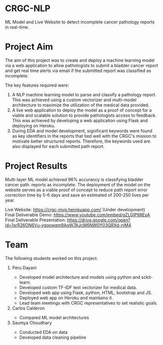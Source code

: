 # CRGC-NLP
ML Model and Live Website to detect incomplete cancer pathology reports in real-time.

# Project Aim

The aim of this project was to create and deploy a machine learning model via a web application to allow pathologists to submit a bladder cancer report and get real time alerts via email if the submitted report was classified as incomplete. 

The key features required were:
<ol class= "lead">
  <li> A NLP machine learning model to parse and classify a pathology report. This was achieved using a custom vectorizer and multi-model architecture to maximize the utilization of the medical data provided.</li>
  <li> A live web application to deploy the model as a proof of concept for a viable and scalable solution to provide pathologists access to feedback. This was achieved by developing a web application using Flask and deploying on Heroku.</li>
  <li> During EDA and model development, significant keywords were found as key identifiers in the reports that tied well with the CRGC's mission to motivate better structured reports. Therefore, the keywords used are also displayed for each submitted path report.</li>
</ol>

# Project Results
Multi-layer ML model achieved 96% accurancy is classifying bladder cancer path. reports as incomplete. The deployment of the model on the website serves as a viable proof of concept to reduce path report error correction time by 5-6 days and save an estimated of 200-250 lives per year.

Live Website: https://crgc-mvp.herokuapp.com/ (Under development)
<br>
Final Deliverable Demo: https://www.youtube.com/embed/gZLGlP98EsA
<br>
Final Deliverable Presentation: https://drive.google.com/open?id=1srR26ON6Vu-ygoowqm9AqW7AJcM6NW0Y03QRXd-njM4



# Team

The following students worked on this project:
<ol class= "lead">
  <li> Peru Dayani</li>
      <ul>
        <li> Developed model architecture and models using python and sckit-learn.
        <li> Developed custom TF-IDF text vectorizer for medical data. 
        <li> Developed web app using Flask, python, HTML, bootstrap and JS.
        <li> Deployed web app on Heroku and maintains it.
        <li> Lead team meetings with CRGC representatives to set realistic goals.
      </ul>
  <li> Carlos Calderon</li>
        <ul>
          <li> Compared ML model architectures 
        </ul>       
  <li> Saumya Choudhary</li>
        <ul>
          <li> Conducted EDA on data
          <li> Developed data cleaning pipeline
        </ul>  
</ol>
